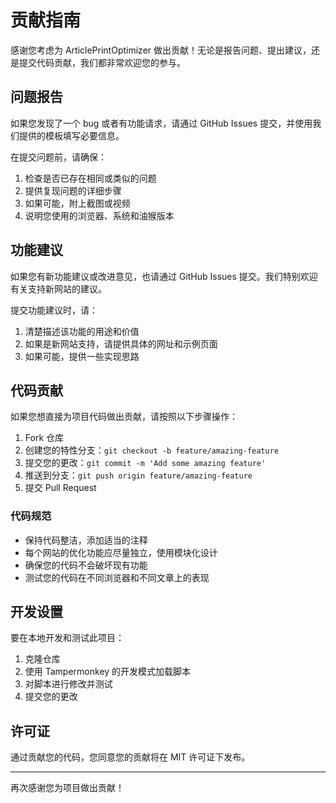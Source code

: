 # 贡献指南

感谢您考虑为 ArticlePrintOptimizer 做出贡献！无论是报告问题、提出建议，还是提交代码贡献，我们都非常欢迎您的参与。

## 问题报告

如果您发现了一个 bug 或者有功能请求，请通过 GitHub Issues 提交，并使用我们提供的模板填写必要信息。

在提交问题前，请确保：
1. 检查是否已存在相同或类似的问题
2. 提供复现问题的详细步骤
3. 如果可能，附上截图或视频
4. 说明您使用的浏览器、系统和油猴版本

## 功能建议

如果您有新功能建议或改进意见，也请通过 GitHub Issues 提交。我们特别欢迎有关支持新网站的建议。

提交功能建议时，请：
1. 清楚描述该功能的用途和价值
2. 如果是新网站支持，请提供具体的网址和示例页面
3. 如果可能，提供一些实现思路

## 代码贡献

如果您想直接为项目代码做出贡献，请按照以下步骤操作：

1. Fork 仓库
2. 创建您的特性分支：`git checkout -b feature/amazing-feature`
3. 提交您的更改：`git commit -m 'Add some amazing feature'`
4. 推送到分支：`git push origin feature/amazing-feature`
5. 提交 Pull Request

### 代码规范

- 保持代码整洁，添加适当的注释
- 每个网站的优化功能应尽量独立，使用模块化设计
- 确保您的代码不会破坏现有功能
- 测试您的代码在不同浏览器和不同文章上的表现

## 开发设置

要在本地开发和测试此项目：

1. 克隆仓库
2. 使用 Tampermonkey 的开发模式加载脚本
3. 对脚本进行修改并测试
4. 提交您的更改

## 许可证

通过贡献您的代码，您同意您的贡献将在 MIT 许可证下发布。

---

再次感谢您为项目做出贡献！